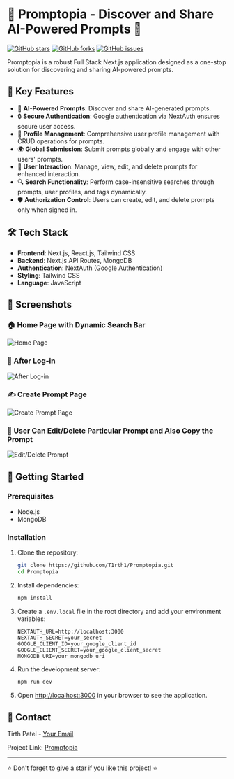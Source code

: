 # 🌟 Promptopia - Discover and Share AI-Powered Prompts 🌟

[![GitHub stars](https://img.shields.io/github/stars/T1rth1/Promptopia)](https://github.com/T1rth1/Promptopia/tree/main/stargazers)
[![GitHub forks](https://img.shields.io/github/forks/T1rth1/Promptopia)](https://github.com/T1rth1/Promptopia/tree/main/network)
[![GitHub issues](https://img.shields.io/github/issues/T1rth1/Promptopia)](https://github.com/T1rth1/Promptopia/tree/main/issues)

Promptopia is a robust Full Stack Next.js application designed as a one-stop solution for discovering and sharing AI-powered prompts.

## 🚀 Key Features

- 🤖 **AI-Powered Prompts**: Discover and share AI-generated prompts.
- 🔒 **Secure Authentication**: Google authentication via NextAuth ensures secure user access.
- 👤 **Profile Management**: Comprehensive user profile management with CRUD operations for prompts.
- 🌍 **Global Submission**: Submit prompts globally and engage with other users' prompts.
- 🔄 **User Interaction**: Manage, view, edit, and delete prompts for enhanced interaction.
- 🔍 **Search Functionality**: Perform case-insensitive searches through prompts, user profiles, and tags dynamically.
- 🛡️ **Authorization Control**: Users can create, edit, and delete prompts only when signed in.

## 🛠️ Tech Stack

- **Frontend**: Next.js, React.js, Tailwind CSS
- **Backend**: Next.js API Routes, MongoDB
- **Authentication**: NextAuth (Google Authentication)
- **Styling**: Tailwind CSS
- **Language**: JavaScript

## 📸 Screenshots

### 🏠 Home Page with Dynamic Search Bar
![Home Page](https://github.com/user-attachments/assets/4a666ba3-b0cc-44ec-ab6f-ec2cafed5275)

### 🔐 After Log-in
![After Log-in](https://github.com/user-attachments/assets/9dbf5808-17ba-4995-b977-5c08dce9b92e)

### ✍️ Create Prompt Page
![Create Prompt Page](https://github.com/user-attachments/assets/eb06298c-9ffb-4298-843a-2be0c7830714)

### 📝 User Can Edit/Delete Particular Prompt and Also Copy the Prompt
![Edit/Delete Prompt](https://github.com/user-attachments/assets/801e3529-4cf0-49dd-a0ae-c920c013e78d)



## 🏁 Getting Started

### Prerequisites

- Node.js
- MongoDB

### Installation

1. Clone the repository:
    ```bash
    git clone https://github.com/T1rth1/Promptopia.git
    cd Promptopia
    ```

2. Install dependencies:
    ```bash
    npm install
    ```

3. Create a `.env.local` file in the root directory and add your environment variables:
    ```env
    NEXTAUTH_URL=http://localhost:3000
    NEXTAUTH_SECRET=your_secret
    GOOGLE_CLIENT_ID=your_google_client_id
    GOOGLE_CLIENT_SECRET=your_google_client_secret
    MONGODB_URI=your_mongodb_uri
    ```

4. Run the development server:
    ```bash
    npm run dev
    ```

5. Open [http://localhost:3000](http://localhost:3000) in your browser to see the application.

## 📧 Contact

Tirth Patel - [Your Email](mailto:tirthpatel4822@gmail.com)

Project Link: [Promptopia](https://github.com/T1rth1/Promptopia)

---

⭐️ Don't forget to give a star if you like this project! ⭐️

